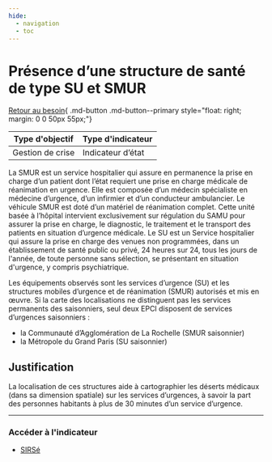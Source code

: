 ```yaml
---
hide:
  - navigation
  - toc
---
```

# Présence d’une structure de santé de type SU et SMUR

[Retour au besoin](https://konsilion.github.io/diag360/pages/besoins/bv4){ .md-button .md-button--primary style="float: right; margin: 0 0 50px 55px;"}


|Type d'objectif|Type d'indicateur|
|--|--|
|Gestion de crise|Indicateur d’état|

La SMUR est un service hospitalier qui assure en permanence la prise en charge d’un patient dont l’état requiert une prise en charge médicale de réanimation en  urgence. Elle  est composée d’un médecin spécialiste en médecine d’urgence, d’un infirmier et d’un  conducteur  ambulancier.  Le  véhicule  SMUR  est  doté  d’un  matériel  de réanimation  complet.  Cette  unité  basée  à  l’hôpital  intervient  exclusivement  sur régulation du SAMU pour assurer la prise en charge, le diagnostic, le traitement et le transport des patients en situation d’urgence médicale. 
Le  SU  est  un  Service  hospitalier  qui  assure  la  prise  en  charge  des  venues  non programmées, dans un établissement de santé public ou privé, 24 heures sur 24, tous les  jours  de  l'année,  de  toute  personne  sans  sélection,  se  présentant  en  situation d'urgence, y compris psychiatrique. 

Les  équipements  observés  sont  les  services  d’urgence  (SU)  et les structures mobiles d’urgence  et  de  réanimation  (SMUR)  autorisés  et  mis  en  œuvre.  Si  la  carte  des localisations  ne  distinguent  pas  les  services  permanents  des  saisonniers,  seul  deux EPCI disposent de services d’urgences saisonniers :  
* la Communauté d’Agglomération de La Rochelle (SMUR saisonnier) 
* la Métropole du Grand Paris (SU saisonnier) 

## Justification

La  localisation  de  ces  structures  aide  à  cartographier  les  déserts  médicaux  (dans  sa 
dimension  spatiale)  sur  les  services  d’urgences,  à  savoir  la  part  des  personnes 
habitants à plus de 30 minutes d’un service d’urgence. 

---

### Accéder à l'indicateur

- [SIRSé](https://sirse.atlasante.fr/#c=indicator&i=urgences_loc.urgences_loc&s=2024-03-05&view=map3)
